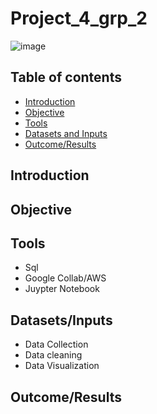# Project_4_grp_2

![image](https://user-images.githubusercontent.com/107385310/204402113-c9089e9f-7e60-428f-b14a-9153cf9e77a7.png)

## Table of contents ##
- [Introduction](#Introduction)
- [Objective](#Objective)
- [Tools](#Tools)
- [Datasets and Inputs](#Datasets/Inputs)
- [Outcome/Results](#Outcome/Results)

## Introduction 

## Objective

## Tools
+ Sql
+ Google Collab/AWS 
+ Juypter Notebook

## Datasets/Inputs 
- Data Collection
- Data cleaning
- Data Visualization

## Outcome/Results
